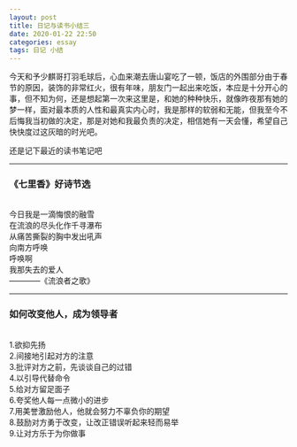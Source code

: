 ```yaml
---
layout: post
title: 日记与读书小结三
date: 2020-01-22 22:50
categories: essay
tags: 日记 小结
---
```


今天和予少麒哥打羽毛球后，心血来潮去唐山宴吃了一顿，饭店的外围部分由于春节的原因，装饰的非常红火，很有年味，朋友门一起出来吃饭，本应是十分开心的事，但不知为何，还是想起第一次来这里是，和她的种种快乐，就像昨夜那有她的梦一样，面对最本质的人性和最真实内心时，我是那样的软弱和无能，但我至今不后悔我当初做的决定，那是对她和我最负责的决定，相信她有一天会懂，希望自己快快度过这灰暗的时光吧。

还是记下最近的读书笔记吧

------------------------------------------


<h3>《七里香》好诗节选</h3><br/>
今日我是一滴悔恨的融雪<br/>
在流浪的尽头化作千寻瀑布<br/>
从痛苦撕裂的胸中发出吼声<br/>
向南方呼唤<br/>
呼唤啊<br/>
我那失去的爱人<br/>
  ————《流浪者之歌》<br/>
  
  
 
------------------------------------------

<h3>如何改变他人，成为领导者</h3><br/>
    1.欲抑先扬<br/>
    2.间接地引起对方的注意<br/>
    3.批评对方之前，先谈谈自己的过错<br/>
    4.以引导代替命令<br/>
    5.给对方留足面子<br/>
    6.夸奖他人每一点微小的进步<br/>
    7.用美誉激励他人，他就会努力不辜负你的期望<br/>
    8.鼓励对方勇于改变，让改正错误听起来轻而易举<br/>
    9.让对方乐于为你做事
